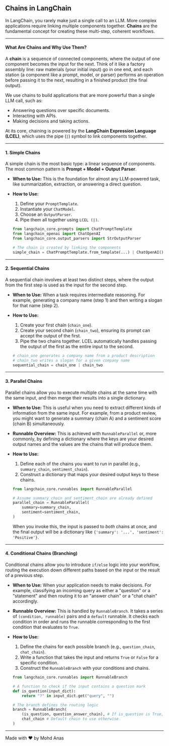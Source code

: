 ## Chains in LangChain

In LangChain, you rarely make just a single call to an LLM. More complex applications require linking multiple components together. **Chains** are the fundamental concept for creating these multi-step, coherent workflows.

---

#### What Are Chains and Why Use Them?

A **chain** is a sequence of connected components, where the output of one component becomes the input for the next. Think of it like a factory assembly line: raw materials (your initial input) go in one end, and each station (a component like a prompt, model, or parser) performs an operation before passing it to the next, resulting in a finished product (the final output).

We use chains to build applications that are more powerful than a single LLM call, such as:

- Answering questions over specific documents.
- Interacting with APIs.
- Making decisions and taking actions.

At its core, chaining is powered by the **LangChain Expression Language (LCEL)**, which uses the pipe (`|`) symbol to link components together.

---

#### 1. Simple Chains

A simple chain is the most basic type: a linear sequence of components. The most common pattern is **Prompt + Model + Output Parser**.

- **When to Use:** This is the foundation for almost any LLM-powered task, like summarization, extraction, or answering a direct question.
- **How to Use:**

  1.  Define your `PromptTemplate`.
  2.  Instantiate your `ChatModel`.
  3.  Choose an `OutputParser`.
  4.  Pipe them all together using `LCEL (|)`.

  ```python
  from langchain_core.prompts import ChatPromptTemplate
  from langchain_openai import ChatOpenAI
  from langchain_core.output_parsers import StrOutputParser

  # The chain is created by linking the components
  simple_chain = ChatPromptTemplate.from_template(...) | ChatOpenAI() | StrOutputParser()
  ```

---

#### 2. Sequential Chains

A sequential chain involves at least two distinct steps, where the output from the first step is used as the input for the second step.

- **When to Use:** When a task requires intermediate reasoning. For example, generating a company name (step 1) and then writing a slogan for that name (step 2).
- **How to Use:**

  1.  Create your first chain (`chain_one`).
  2.  Create your second chain (`chain_two`), ensuring its prompt can accept the output of the first.
  3.  Pipe the two chains together. LCEL automatically handles passing the output of the first as the entire input to the second.

  ```python
  # chain_one generates a company name from a product description
  # chain_two writes a slogan for a given company name
  sequential_chain = chain_one | chain_two
  ```

---

#### 3. Parallel Chains

Parallel chains allow you to execute multiple chains at the same time with the same input, and then merge their results into a single dictionary.

- **When to Use:** This is useful when you need to extract different kinds of information from the same input. For example, from a product review, you might want to generate a summary (chain A) and a sentiment score (chain B) simultaneously.
- **Runnable Overview:** This is achieved with `RunnableParallel` or, more commonly, by defining a dictionary where the keys are your desired output names and the values are the chains that will produce them.
- **How to Use:**

  1.  Define each of the chains you want to run in parallel (e.g., `summary_chain`, `sentiment_chain`).
  2.  Construct a dictionary that maps your desired output keys to these chains.

  ```python
  from langchain_core.runnables import RunnableParallel

  # Assume summary_chain and sentiment_chain are already defined
  parallel_chain = RunnableParallel(
      summary=summary_chain,
      sentiment=sentiment_chain,
  )
  ```

  When you invoke this, the input is passed to _both_ chains at once, and the final output will be a dictionary like `{'summary': '...', 'sentiment': 'Positive'}`.

---

#### 4. Conditional Chains (Branching)

Conditional chains allow you to introduce `if/else` logic into your workflow, routing the execution down different paths based on the input or the result of a previous step.

- **When to Use:** When your application needs to make decisions. For example, classifying an incoming query as either a "question" or a "statement" and then routing it to an "answer chain" or a "chat chain" accordingly.
- **Runnable Overview:** This is handled by `RunnableBranch`. It takes a series of `(condition, runnable)` pairs and a `default` runnable. It checks each condition in order and runs the runnable corresponding to the first condition that evaluates to `True`.
- **How to Use:**

  1.  Define the chains for each possible branch (e.g., `question_chain`, `chat_chain`).
  2.  Write a function that takes the input and returns `True` or `False` for a specific condition.
  3.  Construct the `RunnableBranch` with your conditions and chains.

  ```python
  from langchain_core.runnables import RunnableBranch

  # A function to check if the input contains a question mark
  def is_question(input_dict):
      return "?" in input_dict.get("query", "")

  # The branch defines the routing logic
  branch = RunnableBranch(
      (is_question, question_answer_chain), # If is_question is True, use this chain
      chat_chain # Default chain to use otherwise
  )
  ```

---

Made with ❤️ by Mohd Anas
